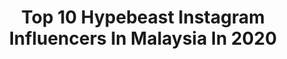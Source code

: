 ---
title: Top 10 Hypebeast Instagram Influencers In Malaysia In 2020
description: >-
  Find top hypebeast Instagram influencers in Malaysia in 2020. Most popular hashtags: #hypebeast #moodygrams #agameoftones #gramslayers.
platform: Instagram
hits: 10
text_top: Identify the best Instagram profiles on inBeat.
text_bottom: inBeat holds 10 Instagram influencers like this in Malaysia for you to connect with.
profiles:
  - username: "nescafekurangmanis"
    fullname: >-
      faeizazman
    bio: >-
      Street / Portrait/ Urban 🕺Model for @tinyspark.paris 🎫Use FAEIZ 20😍 🗺️ The best outfit of the day 🔎 CLICK TO DISCOVER
    location: "Malaysia"
    followers: 7792
    engagement: 763
    commentsToLikes: 0.019449
    id: ck0vzwidmb8g00i19n37qazhs
    verified: false
    hashtags: "#livefolk, #streetphotography, #explorecreate, #hypebeastkicks"
  - username: "nazrinzainuri"
    fullname: >-
      Nazrin Zainuri
    bio: >-
      🏝KL City , MY 🇲🇾 team @browniesthebronx @wetryjagayou
    location: "Malaysia"
    followers: 17160
    engagement: 237
    commentsToLikes: 0.028555
    id: ck5pwmsxenkvr0i11se5jqkqp
    verified: false
    hashtags: "#pauseshots, #snkrvn, #cos, #nike"
  - username: "raziq.95"
    fullname: >-
      Raziq   | 📍Malaysia
    bio: >-
      Homo Sapiens Around the Globe YT : RaziqHaikal 📷 : A7Riii, EM5 Mii, EM5 Miii
    location: "Malaysia"
    followers: 2816
    engagement: 1052
    commentsToLikes: 0.050980
    id: ck55pplf3b3e60i117lpqn1z6
    verified: false
    hashtags: "#streetphotographerscommunity, #seberangpraifotografi, #streetwearfashion, #em5markiii"
  - username: "nazahery"
    fullname: >-
      Nazarizal
    bio: >-
      ⌘ Team: @djimalaysia & @polarpro ™ From a different perspective 📍Kuala Lumpur, Malaysia
    location: "Malaysia"
    followers: 29132
    engagement: 473
    commentsToLikes: 0.071802
    id: ck134a07mvfd70i197572n6nd
    verified: false
    hashtags: ""
  - username: "5uperman"
    fullname: >-
      𝔻𝕒𝕟 ™  𝕃𝕠 🇲🇾
    bio: >-
      #MrEverywhere #SocialiteKL #PersatuanBubbleTeaMalaysia #MissVirtualMalaysia KOL ▪️Influencer ▪️Reviewer▪️Talent Manager ▪️Actor ▪️Events planner
    location: "Malaysia"
    followers: 29231
    engagement: 452
    commentsToLikes: 0.002607
    id: ckaotojwkwsol0i78co0qxtko
    verified: false
    hashtags: "#bespokedaily, #classicdapper, #beautyqueen, #suit"
  - username: "wanikramwb"
    fullname: >-
      Wan Ikram®️
    bio: >-
      🌃- Kuala Lumpur, Malaysia 📸 - @wanikramwbpictures 📷 - @thelocovisual Tiktok - wanikramwb
    location: "Malaysia"
    followers: 4144
    engagement: 845
    commentsToLikes: 0.072479
    id: ck5px6g9mqc6v0i113c9endvx
    verified: false
    hashtags: "#street, #urbanromantix, #symmetryhunters, #milliondollarvisuals"
  - username: "ronnaldong"
    fullname: >-
      Ronald Ong
    bio: >-
      prints below ↓
    location: "Malaysia"
    followers: 357537
    engagement: 674
    commentsToLikes: 0.017751
    id: ck0u9aj619cm90i1918w8uers
    verified: true
    hashtags: "#jokermovie, #coronavirus, #hybridseries, #photoshop"
  - username: "izuddinhelmi"
    fullname: >-
      Izuddin Helmi
    bio: >-
      I’m a UX Designer, I do mobile & web applications as a professional job.
    location: "Malaysia"
    followers: 10580
    engagement: 744
    commentsToLikes: 0.014677
    id: ck5hmp1tgmd3k0i11ri8b2w3l
    verified: false
    hashtags: "#hsdailyfeature, #beautifuldestinations, #instagood10k, #lensbible"
  - username: "josephgermani"
    fullname: >-
      Joseph Germani
    bio: >-
      📝 Staying at Home with👩🏻@aliciatal & 🐶@lovebambee 🎥 New YouTube Video ⬇️
    location: "Malaysia"
    followers: 72313
    engagement: 134
    commentsToLikes: 0.016574
    id: ck6twvn9rucve0j711m30hrvj
    verified: false
    hashtags: "#riotgames, #nike, #airforce1, #funnymemes"
  - username: "awanamaya_official"
    fullname: >-
      𝓐𝔀𝓪𝓷𝓪 𝓜𝓪𝔂𝓪
    bio: >-
      “WORK HARD, STILL HUMBLE!” #alwaysbersyukur @2face_celebrityhairstudio.hq @2facecelebrityhairstudio
    location: "Malaysia"
    followers: 88001
    engagement: 146
    commentsToLikes: 0.004932
    id: ck6u2fyf1rlji0j71jl5x3rst
    verified: false
    hashtags: "#candyseries, #hembus, #fridaanne, #awanamaya"
---